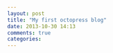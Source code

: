 ```yaml
---
layout: post
title: "My first octopress blog"
date: 2013-10-30 14:13
comments: true
categories: 
---
```

